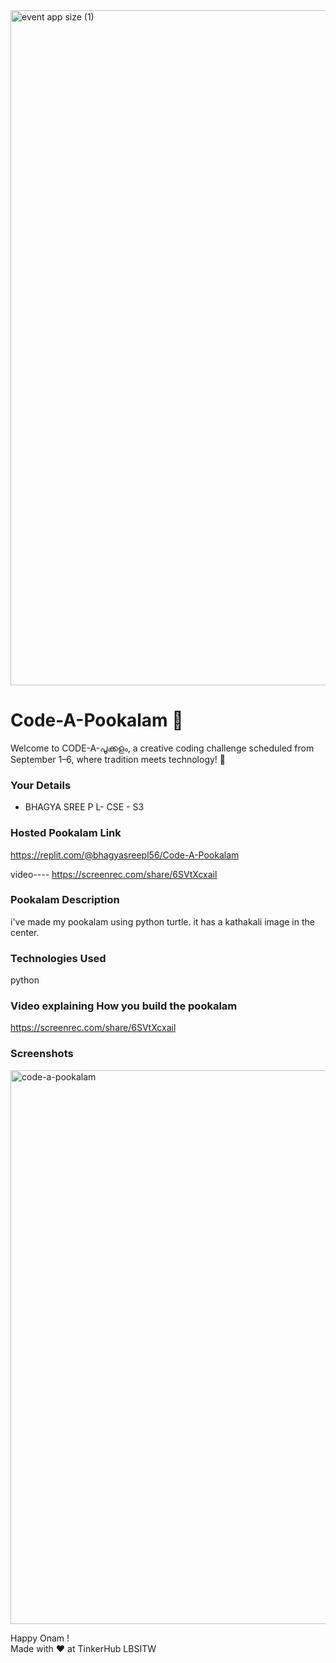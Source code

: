 <img width="1920" height="1080" alt="event app size (1)" src="https://github.com/user-attachments/assets/9c18c1de-1249-41ca-9561-1bc003606551" />

# Code-A-Pookalam 🌸
Welcome to CODE-A-പൂക്കളം, a creative coding challenge scheduled from September 1–6, where tradition meets technology! 🌼


### Your Details
- BHAGYA SREE P L- CSE - S3



### Hosted Pookalam Link
https://replit.com/@bhagyasreepl56/Code-A-Pookalam



video----
https://screenrec.com/share/6SVtXcxail



### Pookalam Description
i've made my pookalam using python turtle. it has a kathakali image in the center.




### Technologies Used 
python

### Video explaining How you build the pookalam
https://screenrec.com/share/6SVtXcxail


### Screenshots
<img width="1086" height="886" alt="code-a-pookalam" src="https://github.com/user-attachments/assets/59362f5f-7fe1-40d4-8987-bfca184c7806" />



Happy Onam ! <br>
Made with ❤️ at TinkerHub LBSITW
